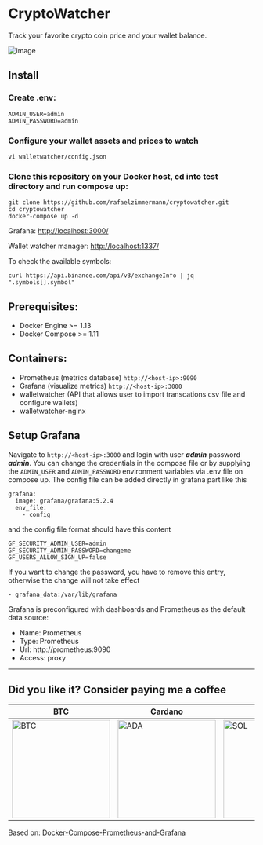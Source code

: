 CryptoWatcher
========

Track your favorite crypto coin price and your wallet balance.

![image](https://user-images.githubusercontent.com/2369982/132985763-1ed6920c-2a44-442b-bb9d-7373d82a4d2e.png)



## Install

### Create .env:
```
ADMIN_USER=admin  
ADMIN_PASSWORD=admin
```

### Configure your wallet assets and prices to watch

```
vi walletwatcher/config.json
```


### Clone this repository on your Docker host, cd into test directory and run compose up:

```
git clone https://github.com/rafaelzimmermann/cryptowatcher.git
cd cryptowatcher
docker-compose up -d
```

Grafana: 
[http://localhost:3000/](http://localhost:3000/d/WJea-ZI7k/crypto-price?orgId=1&from=now-3h&to=now)

Wallet watcher manager:
[http://localhost:1337/](http://localhost:1337/)


To check the available symbols:
```
curl https://api.binance.com/api/v3/exchangeInfo | jq ".symbols[].symbol"
```

## Prerequisites:

* Docker Engine >= 1.13
* Docker Compose >= 1.11

## Containers:

* Prometheus (metrics database) `http://<host-ip>:9090`
* Grafana (visualize metrics) `http://<host-ip>:3000`
* walletwatcher (API that allows user to import transcations csv file and configure wallets)
* walletwatcher-nginx 

## Setup Grafana

Navigate to `http://<host-ip>:3000` and login with user ***admin*** password ***admin***. You can change the credentials in the compose file or by supplying the `ADMIN_USER` and `ADMIN_PASSWORD` environment variables via .env file on compose up. The config file can be added directly in grafana part like this
```
grafana:
  image: grafana/grafana:5.2.4
  env_file:
    - config

```
and the config file format should have this content
```
GF_SECURITY_ADMIN_USER=admin
GF_SECURITY_ADMIN_PASSWORD=changeme
GF_USERS_ALLOW_SIGN_UP=false
```
If you want to change the password, you have to remove this entry, otherwise the change will not take effect
```
- grafana_data:/var/lib/grafana
```

Grafana is preconfigured with dashboards and Prometheus as the default data source:

* Name: Prometheus
* Type: Prometheus
* Url: http://prometheus:9090
* Access: proxy

------



## Did you like it? Consider paying me a coffee

| BTC             | Cardano         | Sol             |
| --------------- | --------------- | --------------- |
| <img src="https://user-images.githubusercontent.com/2369982/132985113-aff4d61f-b262-48e8-b998-0c3ae4fee834.png" alt="BTC" width="200"/> | <img src="https://user-images.githubusercontent.com/2369982/143719435-17815999-2df2-4015-a2f2-54a02618cf2a.png" alt="ADA" width="200"/> | <img src="https://user-images.githubusercontent.com/2369982/143735968-1dd9de18-9260-4c9c-9030-f09ea86c8160.png" alt="SOL" width="200"/> |

Based on: [Docker-Compose-Prometheus-and-Grafana](https://github.com/Einsteinish/Docker-Compose-Prometheus-and-Grafana)

